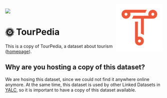 <img src="img/triply.png" align="right" height="150">

![](https://img.shields.io/badge/triples-6950059-brightgreen)

# 🌞 TourPedia

This is a copy of TourPedia, a dataset about tourism
([homepage](http://tour-pedia.org)).

## Why are you hosting a copy of this dataset?

We are hosing this dataset, since we could not find it anywhere online
anymore.  At the same time, this dataset is used by other Linked
Datasets in [YALC](https://github.com/TriplyDB/YALC), so it is
important to have a copy of this dataset available.
